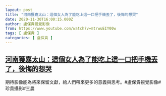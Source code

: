 ```yaml
---
layout: post
title: "河南獲嘉太山：這個女人為了能吃上這一口把手機丟了，後悔的想哭"
date: 2020-11-30T16:00:15.000Z
author: 盧保貴視覺影像
from: https://www.youtube.com/watch?v=mtrwuEIY00w
tags: [ 盧保貴 ]
categories: [ 盧保貴 ]
---
```

<!--1606752015000-->
[河南獲嘉太山：這個女人為了能吃上這一口把手機丟了，後悔的想哭](https://www.youtube.com/watch?v=mtrwuEIY00w)
------

<div>
期待影像能為將來保留文獻，給人們帶來更多的意義與思考。#盧保貴視覺影像#珍貴攝影#三農
</div>
